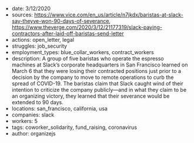 - date: 3/12/2020
- sources: https://www.vice.com/en_us/article/n7jkdx/baristas-at-slack-say-theyve-won-90-days-of-severance, https://www.theverge.com/2020/3/12/21177319/slack-paying-contractors-after-laid-off-baristas-send-letter
- actions: open_letter, legal
- struggles: job_security
- employment_types: blue_collar_workers, contract_workers
- description: A group of five baristas who operate the espresso machines at Slack’s corporate headquarters in San Francisco learned on March 6 that they were losing their contracted positions just prior to a decision by the company to move to remote operations to curb the spread of COVID-19. The baristas claim that Slack caught wind of their intention to criticize the company publicly—and in what they claim to be an organizing victory, they learned that their severance would be extended to 90 days.
- locations: san_francisco, california, usa
- companies: slack
- workers: 5
- tags: coworker_solidarity, fund_raising, coronavirus
- author: organizejs
  
